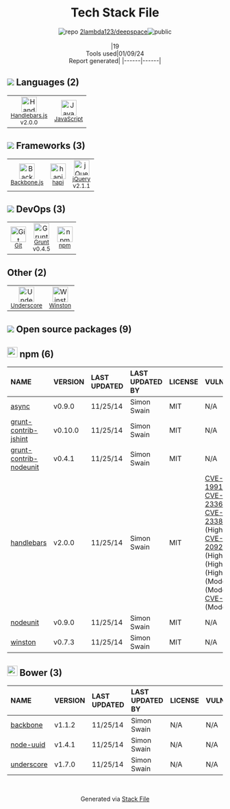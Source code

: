 <!--
&lt;--- Readme.md Snippet without images Start ---&gt;
## Tech Stack
2lambda123/deepspace is built on the following main stack:

- [Grunt](http://gruntjs.com/) – JS Build Tools / JS Task Runners
- [Backbone.js](http://backbonejs.org/) – Javascript MVC Frameworks
- [jQuery](http://jquery.com/) – Javascript UI Libraries
- [Handlebars.js](http://handlebarsjs.com/) – Templating Languages & Extensions
- [Underscore](http://underscorejs.org/) – Javascript Utilities & Libraries
- [hapi](http://hapijs.com/) – Microframeworks (Backend)
- [JavaScript](https://developer.mozilla.org/en-US/docs/Web/JavaScript) – Languages

Full tech stack [here](/techstack.md)

&lt;--- Readme.md Snippet without images End ---&gt;

&lt;--- Readme.md Snippet with images Start ---&gt;
## Tech Stack
2lambda123/deepspace is built on the following main stack:

- <img width='25' height='25' src='https://img.stackshare.io/service/845/falgg2jybmhgk16y62lr.png' alt='Grunt'/> [Grunt](http://gruntjs.com/) – JS Build Tools / JS Task Runners
- <img width='25' height='25' src='https://img.stackshare.io/service/1017/Screen_Shot_2012-04-28_at_8.52.15_PM.png' alt='Backbone.js'/> [Backbone.js](http://backbonejs.org/) – Javascript MVC Frameworks
- <img width='25' height='25' src='https://img.stackshare.io/service/1021/lxEKmMnB_400x400.jpg' alt='jQuery'/> [jQuery](http://jquery.com/) – Javascript UI Libraries
- <img width='25' height='25' src='https://img.stackshare.io/service/1143/Handlebars.png' alt='Handlebars.js'/> [Handlebars.js](http://handlebarsjs.com/) – Templating Languages & Extensions
- <img width='25' height='25' src='https://img.stackshare.io/service/1150/underscore-js.png' alt='Underscore'/> [Underscore](http://underscorejs.org/) – Javascript Utilities & Libraries
- <img width='25' height='25' src='https://img.stackshare.io/service/1166/AC_RK5Ra_400x400.png' alt='hapi'/> [hapi](http://hapijs.com/) – Microframeworks (Backend)
- <img width='25' height='25' src='https://img.stackshare.io/service/1209/javascript.jpeg' alt='JavaScript'/> [JavaScript](https://developer.mozilla.org/en-US/docs/Web/JavaScript) – Languages

Full tech stack [here](/techstack.md)

&lt;--- Readme.md Snippet with images End ---&gt;
-->
<div align="center">

# Tech Stack File
![](https://img.stackshare.io/repo.svg "repo") [2lambda123/deepspace](https://github.com/2lambda123/deepspace)![](https://img.stackshare.io/public_badge.svg "public")
<br/><br/>
|19<br/>Tools used|01/09/24 <br/>Report generated|
|------|------|
</div>

## <img src='https://img.stackshare.io/languages.svg'/> Languages (2)
<table><tr>
  <td align='center'>
  <img width='36' height='36' src='https://img.stackshare.io/service/1143/Handlebars.png' alt='Handlebars.js'>
  <br>
  <sub><a href="http://handlebarsjs.com/">Handlebars.js</a></sub>
  <br>
  <sub>v2.0.0</sub>
</td>

<td align='center'>
  <img width='36' height='36' src='https://img.stackshare.io/service/1209/javascript.jpeg' alt='JavaScript'>
  <br>
  <sub><a href="https://developer.mozilla.org/en-US/docs/Web/JavaScript">JavaScript</a></sub>
  <br>
  <sub></sub>
</td>

</tr>
</table>

## <img src='https://img.stackshare.io/frameworks.svg'/> Frameworks (3)
<table><tr>
  <td align='center'>
  <img width='36' height='36' src='https://img.stackshare.io/service/1017/Screen_Shot_2012-04-28_at_8.52.15_PM.png' alt='Backbone.js'>
  <br>
  <sub><a href="http://backbonejs.org/">Backbone.js</a></sub>
  <br>
  <sub></sub>
</td>

<td align='center'>
  <img width='36' height='36' src='https://img.stackshare.io/service/1166/AC_RK5Ra_400x400.png' alt='hapi'>
  <br>
  <sub><a href="http://hapijs.com/">hapi</a></sub>
  <br>
  <sub></sub>
</td>

<td align='center'>
  <img width='36' height='36' src='https://img.stackshare.io/service/1021/lxEKmMnB_400x400.jpg' alt='jQuery'>
  <br>
  <sub><a href="http://jquery.com/">jQuery</a></sub>
  <br>
  <sub>v2.1.1</sub>
</td>

</tr>
</table>

## <img src='https://img.stackshare.io/devops.svg'/> DevOps (3)
<table><tr>
  <td align='center'>
  <img width='36' height='36' src='https://img.stackshare.io/service/1046/git.png' alt='Git'>
  <br>
  <sub><a href="http://git-scm.com/">Git</a></sub>
  <br>
  <sub></sub>
</td>

<td align='center'>
  <img width='36' height='36' src='https://img.stackshare.io/service/845/falgg2jybmhgk16y62lr.png' alt='Grunt'>
  <br>
  <sub><a href="http://gruntjs.com/">Grunt</a></sub>
  <br>
  <sub>v0.4.5</sub>
</td>

<td align='center'>
  <img width='36' height='36' src='https://img.stackshare.io/service/1120/lejvzrnlpb308aftn31u.png' alt='npm'>
  <br>
  <sub><a href="https://www.npmjs.com/">npm</a></sub>
  <br>
  <sub></sub>
</td>

</tr>
</table>

## Other (2)
<table><tr>
  <td align='center'>
  <img width='36' height='36' src='https://img.stackshare.io/service/1150/underscore-js.png' alt='Underscore'>
  <br>
  <sub><a href="http://underscorejs.org/">Underscore</a></sub>
  <br>
  <sub></sub>
</td>

<td align='center'>
  <img width='36' height='36' src='https://img.stackshare.io/service/6668/9682013.png' alt='Winston'>
  <br>
  <sub><a href="https://github.com/winstonjs/winston">Winston</a></sub>
  <br>
  <sub></sub>
</td>

</tr>
</table>


## <img src='https://img.stackshare.io/group.svg' /> Open source packages (9)</h2>

## <img width='24' height='24' src='https://img.stackshare.io/service/1120/lejvzrnlpb308aftn31u.png'/> npm (6)

|NAME|VERSION|LAST UPDATED|LAST UPDATED BY|LICENSE|VULNERABILITIES|
|:------|:------|:------|:------|:------|:------|
|[async](https://www.npmjs.com/async)|v0.9.0|11/25/14|Simon Swain |MIT|N/A|
|[grunt-contrib-jshint](https://www.npmjs.com/grunt-contrib-jshint)|v0.10.0|11/25/14|Simon Swain |MIT|N/A|
|[grunt-contrib-nodeunit](https://www.npmjs.com/grunt-contrib-nodeunit)|v0.4.1|11/25/14|Simon Swain |MIT|N/A|
|[handlebars](https://www.npmjs.com/handlebars)|v2.0.0|11/25/14|Simon Swain |MIT|[CVE-2019-19919](https://github.com/advisories/GHSA-w457-6q6x-cgp9) (Critical)<br/>[CVE-2021-23369](https://github.com/advisories/GHSA-f2jv-r9rf-7988) (Critical)<br/>[CVE-2021-23383](https://github.com/advisories/GHSA-765h-qjxv-5f44) (Critical)<br/>[](https://github.com/advisories/GHSA-q42p-pg8m-cqh6) (High)<br/>[CVE-2019-20920](https://github.com/advisories/GHSA-3cqr-58rm-57f8) (High)<br/>[](https://github.com/advisories/GHSA-q2c6-c6pm-g3gh) (High)<br/>[](https://github.com/advisories/GHSA-g9r4-xpmj-mj65) (High)<br/>[](https://github.com/advisories/GHSA-2cf5-4w76-r9qv) (High)<br/>[](https://github.com/advisories/GHSA-fmr4-7g9q-7hc7) (Moderate)<br/>[](https://github.com/advisories/GHSA-6r5x-hmgg-7h53) (Moderate)<br/>[CVE-2015-8861](https://github.com/advisories/GHSA-9prh-257w-9277) (Moderate)|
|[nodeunit](https://www.npmjs.com/nodeunit)|v0.9.0|11/25/14|Simon Swain |MIT|N/A|
|[winston](https://www.npmjs.com/winston)|v0.7.3|11/25/14|Simon Swain |MIT|N/A|


## <img width='24' height='24' src='https://img.stackshare.io/service/847/66db62603f426a8fc6664081811be6d4.png'/> Bower (3)

|NAME|VERSION|LAST UPDATED|LAST UPDATED BY|LICENSE|VULNERABILITIES|
|:------|:------|:------|:------|:------|:------|
|[backbone](http://bower.io/backbone)|v1.1.2|11/25/14|Simon Swain |N/A|N/A|
|[node-uuid](http://bower.io/node-uuid)|v1.4.1|11/25/14|Simon Swain |N/A|N/A|
|[underscore](http://bower.io/underscore)|v1.7.0|11/25/14|Simon Swain |N/A|N/A|

<br/>
<div align='center'>

Generated via [Stack File](https://github.com/marketplace/stack-file)
